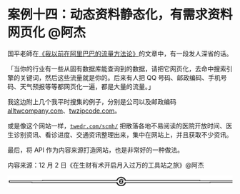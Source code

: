 # 案例十四：动态资料静态化，有需求资料网页化 @阿杰

国平老師在[《我以前在阿里巴巴的流量方法论》](https://mp.weixin.qq.com/s/ylgfdjRzwAzhiRKGp6lFSQ)的文章中，有一段发人深省的话。

「当你的行业有一些从固有数据库能查询到的数据，请把它网页化，去命中搜索引擎的关键词，然后这些流量就是你的。后来有人把 QQ 号码、邮政编码、手机号码、天气预报等等都网页化一遍，都是大量的流量。」

我这边附上几个我平时搜集的例子，分别是公司以及邮政编码 [alltwcompany.com](http://alltwcompany.com/)、[twzipcode.com](http://twzipcode.com/)。

或是像这个网站一样，[`twedr.com/scmh/`](https://twedr.com/scmh/) 把散落各地不易阅读的医院开放时间、医生诊别资讯、看诊进度、交通资讯整理出来，集中在网站上，并且获取不少资讯。

最后，将 API 作为内容来源打造网站，也是非常好的一种做法。

内容来源：12 月 2 日《在生财有术开启月入过万的工具站之旅》@阿杰

![](img/d3dc15a615db58a3c5ef15184454d4ab.png)